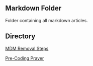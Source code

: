 ## Markdown Folder
Folder containing all markdown articles.

## Directory
<a target="_blank" href="https://r0h.in/articles/markdown/mdm">MDM Removal Steps</a><br>

<a target="_blank" href="https://r0h.in/articles/markdown/prayer">Pre-Coding Prayer</a>